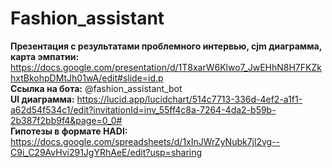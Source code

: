# Fashion_assistant
**Презентация с результатами проблемного интервью, cjm диаграмма, карта эмпатии:** https://docs.google.com/presentation/d/1T8xarW6Klwo7_JwEHhN8H7FKZkhxtBkohpDMtJh01wA/edit#slide=id.p \
**Ссылка на бота:** @fashion_assistant_bot \
**UI диаграмма:** https://lucid.app/lucidchart/514c7713-336d-4ef2-a1f1-a62d54f534c1/edit?invitationId=inv_55ff4c8a-7264-4da2-b59b-2b387f2bb9f4&page=0_0# \
**Гипотезы в формате HADI:** https://docs.google.com/spreadsheets/d/1xInJWrZyNubk7jl2vg--C9i_C29AvHvi291JgYRhAeE/edit?usp=sharing
